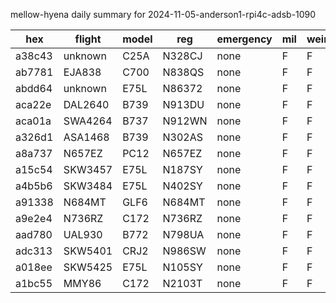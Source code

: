 mellow-hyena daily summary for 2024-11-05-anderson1-rpi4c-adsb-1090

|hex|flight|model|reg|emergency|mil|weirdo|
|--|--|--|--|--|--|--|
|a38c43|unknown|C25A|N328CJ|none|F|F|
|ab7781|EJA838|C700|N838QS|none|F|F|
|abdd64|unknown|E75L|N86372|none|F|F|
|aca22e|DAL2640|B739|N913DU|none|F|F|
|aca01a|SWA4264|B737|N912WN|none|F|F|
|a326d1|ASA1468|B739|N302AS|none|F|F|
|a8a737|N657EZ|PC12|N657EZ|none|F|F|
|a15c54|SKW3457|E75L|N187SY|none|F|F|
|a4b5b6|SKW3484|E75L|N402SY|none|F|F|
|a91338|N684MT|GLF6|N684MT|none|F|F|
|a9e2e4|N736RZ|C172|N736RZ|none|F|F|
|aad780|UAL930|B772|N798UA|none|F|F|
|adc313|SKW5401|CRJ2|N986SW|none|F|F|
|a018ee|SKW5425|E75L|N105SY|none|F|F|
|a1bc55|MMY86|C172|N2103T|none|F|F|
